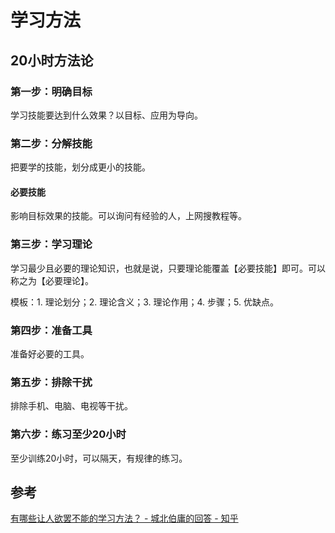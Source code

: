 # 学习方法
## 20小时方法论
### 第一步：明确目标
学习技能要达到什么效果？以目标、应用为导向。
### 第二步：分解技能
把要学的技能，划分成更小的技能。
#### 必要技能
影响目标效果的技能。可以询问有经验的人，上网搜教程等。
### 第三步：学习理论
学习最少且必要的理论知识，也就是说，只要理论能覆盖【必要技能】即可。可以称之为【必要理论】。

模板：1. 理论划分；2. 理论含义；3. 理论作用；4. 步骤；5. 优缺点。
### 第四步：准备工具
准备好必要的工具。
### 第五步：排除干扰
排除手机、电脑、电视等干扰。
### 第六步：练习至少20小时
至少训练20小时，可以隔天，有规律的练习。


## 参考
[有哪些让人欲罢不能的学习方法？ - 城北伯庸的回答 - 知乎](https://www.zhihu.com/question/30178891/answer/1221202051)


